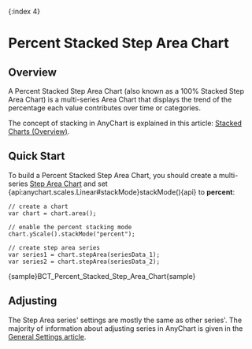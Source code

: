 {:index 4}
# Percent Stacked Step Area Chart

## Overview

A Percent Stacked Step Area Chart (also known as a 100% Stacked Step Area Chart) is a multi-series Area Chart that displays the trend of the percentage each value contributes over time or categories.

The concept of stacking in AnyChart is explained in this article: [Stacked Charts (Overview)](../Overview).

## Quick Start

To build a Percent Stacked Step Area Chart, you should create a multi-series [Step Area Chart](../../Step_Area_Chart) and set {api:anychart.scales.Linear#stackMode}stackMode(){api} to <strong>percent</strong>:

```
// create a chart
var chart = chart.area();

// enable the percent stacking mode
chart.yScale().stackMode("percent");

// create step area series
var series1 = chart.stepArea(seriesData_1);
var series2 = chart.stepArea(seriesData_2);
```

{sample}BCT\_Percent\_Stacked\_Step\_Area\_Chart{sample}

## Adjusting

The Step Area series' settings are mostly the same as other series'. The majority of information about adjusting series in AnyChart is given in the [General Settings article](../../General_Settings).